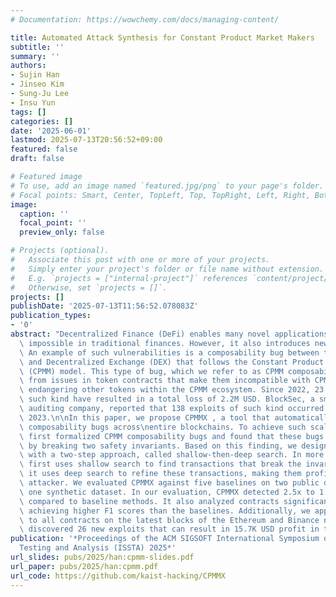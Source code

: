 ```yaml
---
# Documentation: https://wowchemy.com/docs/managing-content/

title: Automated Attack Synthesis for Constant Product Market Makers
subtitle: ''
summary: ''
authors:
- Sujin Han
- Jinseo Kim
- Sung-Ju Lee
- Insu Yun
tags: []
categories: []
date: '2025-06-01'
lastmod: 2025-07-13T20:56:52+09:00
featured: false
draft: false

# Featured image
# To use, add an image named `featured.jpg/png` to your page's folder.
# Focal points: Smart, Center, TopLeft, Top, TopRight, Left, Right, BottomLeft, Bottom, BottomRight.
image:
  caption: ''
  focal_point: ''
  preview_only: false

# Projects (optional).
#   Associate this post with one or more of your projects.
#   Simply enter your project's folder or file name without extension.
#   E.g. `projects = ["internal-project"]` references `content/project/deep-learning/index.md`.
#   Otherwise, set `projects = []`.
projects: []
publishDate: '2025-07-13T11:56:52.078083Z'
publication_types:
- '0'
abstract: "Decentralized Finance (DeFi) enables many novel applications that were\
  \ impossible in traditional finances. However, it also introduces new types of vulnerabilities.\
  \ An example of such vulnerabilities is a composability bug between token contracts\
  \ and Decentralized Exchange (DEX) that follows the Constant Product Market Maker\
  \ (CPMM) model. This type of bug, which we refer to as CPMM composability bug, originates\
  \ from issues in token contracts that make them incompatible with CPMMs, thereby\
  \ endangering other tokens within the CPMM ecosystem. Since 2022, 23 exploits of\
  \ such kind have resulted in a total loss of 2.2M USD. BlockSec, a smart contract\
  \ auditing company, reported that 138 exploits of such kind occurred just in February\
  \ 2023.\n\nIn this paper, we propose CPMMX , a tool that automatically detects CPMM\
  \ composability bugs across\nentire blockchains. To achieve such scalability, we\
  \ first formalized CPMM composability bugs and found that these bugs can be induced\
  \ by breaking two safety invariants. Based on this finding, we designed CPMMX equipped\
  \ with a two-step approach, called shallow-then-deep search. In more detail, it\
  \ first uses shallow search to find transactions that break the invariants. Then,\
  \ it uses deep search to refine these transactions, making them profitable for the\
  \ attacker. We evaluated CPMMX against five baselines on two public datasets and\
  \ one synthetic dataset. In our evaluation, CPMMX detected 2.5x to 1.5x more vulnerabilities\
  \ compared to baseline methods. It also analyzed contracts significantly faster,\
  \ achieving higher F1 scores than the baselines. Additionally, we applied CPMMX\
  \ to all contracts on the latest blocks of the Ethereum and Binance networks and\
  \ discovered 26 new exploits that can result in 15.7K USD profit in total."
publication: '*Proceedings of the ACM SIGSOFT International Symposium on Software
  Testing and Analysis (ISSTA) 2025*'
url_slides: pubs/2025/han:cpmm-slides.pdf
url_paper: pubs/2025/han:cpmm.pdf
url_code: https://github.com/kaist-hacking/CPMMX
---
```

